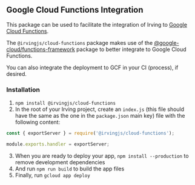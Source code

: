 ## Google Cloud Functions Integration
This package can be used to facilitate the integration of Irving to [Google Cloud Functions](https://cloud.google.com/functions).

The `@irvingjs/cloud-functions` package makes use of the [@google-cloud/functions-framework](https://www.npmjs.com/package/@google-cloud/functions-framework) package to better integrate to Google Cloud Functions.

You can also integrate the deployment to GCF in your CI (process), if desired.

### Installation
1. `npm install @irvingjs/cloud-functions`
2. In the root of your Irving project, create an `index.js` (this file should have the same as the one in the `package.json` main key) file with the following content:

```javascript
const { exportServer } = require('@irvingjs/cloud-functions');

module.exports.handler = exportServer;
```
3. When you are ready to deploy your app, `npm install --production` to remove development dependencies
4. And run `npm run build` to build the app files
5. Finally, run `gcloud app deploy`
